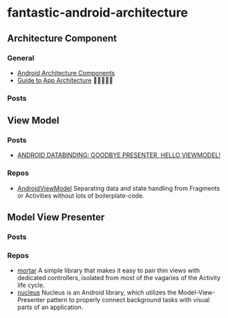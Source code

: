# fantastic-android-architecture

## Architecture Component

### General

- [Android Architecture Components](https://developer.android.com/topic/libraries/architecture/index.html)
- [Guide to App Architecture](https://developer.android.com/topic/libraries/architecture/guide.html) 🚀🚀🚀🚀🚀

### Posts

## View Model

### Posts

- [ANDROID DATABINDING: GOODBYE PRESENTER, HELLO VIEWMODEL!](http://tech.vg.no/2015/07/17/android-databinding-goodbye-presenter-hello-viewmodel/)

### Repos

- [AndroidViewModel](https://github.com/inloop/AndroidViewModel) Separating data and state handling from Fragments or Activities without lots of boilerplate-code.

## Model View Presenter

### Posts

### Repos

- [mortar](https://github.com/square/mortar) A simple library that makes it easy to pair thin views with dedicated controllers, isolated from most of the vagaries of the Activity life cycle.
- [nucleus](https://github.com/konmik/nucleus) Nucleus is an Android library, which utilizes the Model-View-Presenter pattern to properly connect background tasks with visual parts of an application.
